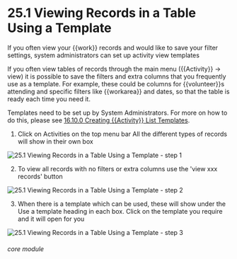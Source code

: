 # 25.1 Viewing Records in a Table Using a Template

If you often view your {{work}} records and would like to save your filter settings, system administrators can set up activity view templates

If you often view tables of records through the main menu ({{Activity}} -> view) it is possible to save the filters and extra columns that you frequently use as a template. For example, these could be columns for {{volunteer}}s attending and specific filters like {{workarea}} and dates, so that the table is ready each time you need it. 

Templates need to be set up by System Administrators. For more on how to do this, please see [16.10.0 Creating {{Activity}} List Templates](/help/index/p/16.10.0).

1. Click on Activities on the top menu bar
All the different types of records will show in their own box

![25.1 Viewing Records in a Table Using a Template - step 1](25.1_Viewing_Records_in_a_Table_Using_a_Template_im_1.png)

2. To view all records with no filters or extra columns use the &#039;view xxx records&#039; button

![25.1 Viewing Records in a Table Using a Template - step 2](25.1_Viewing_Records_in_a_Table_Using_a_Template_im_2.png)

3. When there is a template which can be used, these will show under the Use a template heading in each box. Click on the template you require and it will open for you

![25.1 Viewing Records in a Table Using a Template - step 3](25.1_Viewing_Records_in_a_Table_Using_a_Template_im_3.png)


###### core module
